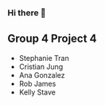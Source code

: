 ### Hi there 👋

## Group 4 Project 4
 * Stephanie Tran
 * Cristian Jung
 * Ana Gonzalez
 * Rob James
 * Kelly Stave 
 
